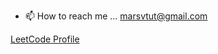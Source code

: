 - 📫 How to reach me ... marsvtut@gmail.com
  
[LeetCode Profile](https://leetcode.com/u/MarsVtut/)
<!---
MarsVtut/MarsVtut is a ✨ special ✨ repository because its `README.md` (this file) appears on your GitHub profile.
You can click the Preview link to take a look at your changes.
--->
